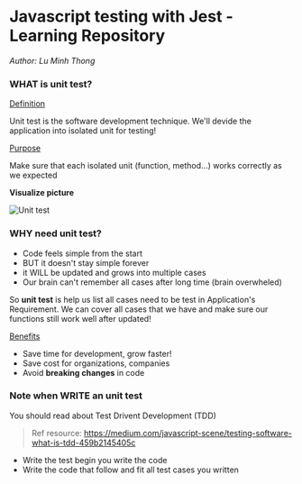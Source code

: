 # Javascript testing with Jest - Learning Repository

*Author: Lu Minh Thong*

### WHAT is unit test?

<ins>Definition</ins>
  
Unit test is the software development technique. We'll devide the application into isolated unit for testing!

<ins>Purpose</ins>

Make sure that each isolated unit (function, method...) works correctly as we expected

**Visualize picture**

![Unit test](https://martinfowler.com/bliki/images/unitTest/sketch.png "Unit test in javascript")

### WHY need unit test?

- Code feels simple from the start
- BUT it doesn't stay simple forever
- it WILL be updated and grows into multiple cases
- Our brain can't remember all cases after long time (brain overwheled)

So **unit test** is help us list all cases need to be test in Application's Requirement.
We can cover all cases that we have and make sure our functions still work well after updated!

<ins>Benefits</ins>
- Save time for development, grow faster!
- Save cost for organizations, companies
- Avoid **breaking changes** in code

### Note when WRITE an unit test

You should read about Test Drivent Development (TDD)

> Ref resource: https://medium.com/javascript-scene/testing-software-what-is-tdd-459b2145405c

- Write the test begin you write the code
- Write the code that follow and fit all test cases you written
